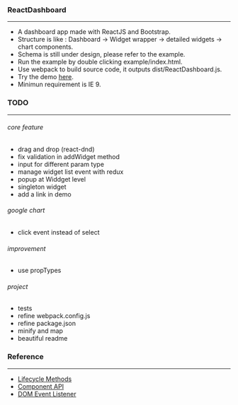 ### ReactDashboard
---
* A dashboard app made with ReactJS and Bootstrap.
* Structure is like : Dashboard -> Widget wrapper -> detailed widgets -> chart components.
* Schema is still under design, please refer to the example.
* Run the example by double clicking example/index.html.
* Use webpack to build source code, it outputs dist/ReactDashboard.js.
* Try the demo [here](http://gjk0090.github.io/react-dashboard "ReactDashboard Example").
* Minimun requirement is IE 9.

### TODO
---
###### core feature
* drag and drop (react-dnd)
* fix validation in addWidget method
* input for different param type
* manage widget list event with redux
* popup at Widdget level
* singleton widget
* add a link in demo

###### google chart
* click event instead of select

###### improvement
* use propTypes

###### project
* tests
* refine webpack.config.js
* refine package.json
* minify and map
* beautiful readme

### Reference
---
* [Lifecycle Methods](https://facebook.github.io/react/docs/component-specs.html)
* [Component API](https://facebook.github.io/react/docs/component-api.html)
* [DOM Event Listener](https://facebook.github.io/react/tips/dom-event-listeners.html)
